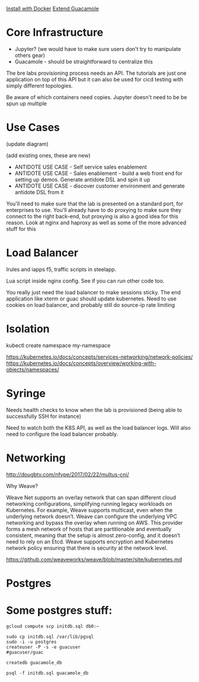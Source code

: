 
[Install with Docker](https://guacamole.apache.org/doc/gug/guacamole-docker.html)
[Extend Guacamole](https://guacamole.apache.org/doc/gug/guacamole-ext.html)

# Core Infrastructure

- Jupyter? (we would have to make sure users don't try to manipulate others gear)
- Guacamole - should be straightforward to centralize this

The bre labs provisioning process needs an API. The tutorials are just one application on top of this API but it can also be used for cicd testing with simply different topologies.

Be aware of which containers need copies. Jupyter doesn't need to be be spun up multiple

# Use Cases

(update diagram)

(add existing ones, these are new)
- ANTIDOTE USE CASE - Self service sales enablement
- ANTIDOTE USE CASE - Sales enablement - build a web front end for setting up demos. Generate antidote DSL and spin it up
- ANTIDOTE USE CASE - discover customer environment and generate antidote DSL from it


You'll need to make sure that the lab is presented on a standard port, for enterprises to use. You'll already have to do proxying to make sure they connect to the right back-end, but proxying is also a good idea for this reason. Look at nginx and haproxy as well as some of the more advanced stuff for this


# Load Balancer

Irules and iapps f5, traffic scripts in steelapp.

Lua script inside nginx config. See if you can run other code too.

You really just need the load balancer to make sessions sticky. The end application like xterm or guac should update kubernetes. Need to use cookies on load balancer, and probably still do source-ip rate limiting


# Isolation

kubectl create namespace my-namespace

https://kubernetes.io/docs/concepts/services-networking/network-policies/
https://kubernetes.io/docs/concepts/overview/working-with-objects/namespaces/

# Syringe

Needs health checks to know when the lab is provisioned (being able to successfully SSH for instance)

Need to watch both the K8S API, as well as the load balancer logs. Will also need to configure the load balancer probably.

# Networking

http://dougbtv.com/nfvpe/2017/02/22/multus-cni/

Why Weave?

Weave Net supports an overlay network that can span different cloud networking configurations, simplifying running legacy workloads on Kubernetes. For example, Weave supports multicast, even when the underlying network doesn’t. Weave can configure the underlying VPC networking and bypass the overlay when running on AWS. This provider forms a mesh network of hosts that are partitionable and eventually consistent, meaning that the setup is almost zero-config, and it doesn’t need to rely on an Etcd. Weave supports encryption and Kubernetes network policy ensuring that there is security at the network level.

https://github.com/weaveworks/weave/blob/master/site/kubernetes.md

# Postgres

# Some postgres stuff:


```
gcloud compute scp initdb.sql db0:~
```


```
sudo cp initdb.sql /var/lib/pgsql
sudo -i -u postgres
createuser -P -s -e guacuser
#guacuser/guac

createdb guacamole_db

psql -f initdb.sql guacamole_db
```

